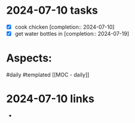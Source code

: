 
# 2024-07-10 tasks

- [x] cook chicken  [completion:: 2024-07-10]
- [x] get water bottles in  [completion:: 2024-07-19]

# Aspects:
#daily #templated
[[MOC - daily]]

# 2024-07-10 links
- 


